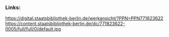 ### Links:
https://digital.staatsbibliothek-berlin.de/werkansicht/?PPN=PPN771823622
https://content.staatsbibliothek-berlin.de/dc/771823622-0005/full/full/0/default.jpg
